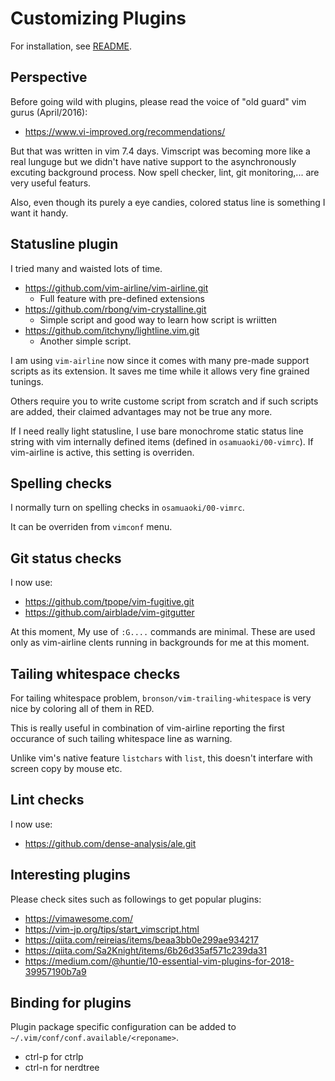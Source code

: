 # Customizing Plugins

<!-- vim: set sts=2 sw=2 expandtab ai si et tw=72: -->

For installation, see [README](README.md).

## Perspective

Before going wild with plugins, please read the voice of "old guard" vim
gurus (April/2016):

* https://www.vi-improved.org/recommendations/

But that was written in vim 7.4 days.  Vimscript was becoming more like
a real lunguge but we didn't have native support to the asynchronously
excuting background process.  Now spell checker, lint, git
monitoring,... are very useful featurs.

Also, even though its purely a eye candies, colored status line is
something I want it handy.

## Statusline plugin

I tried many and waisted lots of time.

* https://github.com/vim-airline/vim-airline.git
  * Full feature with pre-defined extensions
* https://github.com/rbong/vim-crystalline.git
  * Simple script and good way to learn how script is wriitten
* https://github.com/itchyny/lightline.vim.git
  * Another simple script.

I am using `vim-airline` now since it comes with many pre-made support
scripts as its extension.  It saves me time while it allows very fine
grained tunings.

Others require you to write custome script from scratch and if such
scripts are added, their claimed advantages may not be true any more.

If I need really light statusline, I use bare monochrome static status
line string with vim internally defined items (defined in
`osamuaoki/00-vimrc`).  If vim-airline is active, this setting is
overriden.

## Spelling checks

I normally turn on spelling checks in `osamuaoki/00-vimrc`.

It can be overriden from `vimconf` menu.

## Git status checks

I now use:

* https://github.com/tpope/vim-fugitive.git
* https://github.com/airblade/vim-gitgutter

At this moment, My use of `:G....` commands are minimal.  These are used
only as vim-airline clents running in backgrounds for me at this moment.

## Tailing whitespace checks

For tailing whitespace problem, `bronson/vim-trailing-whitespace` is
very nice by coloring all of them in RED.

This is really useful in combination of vim-airline reporting the first
occurance of such tailing whitespace line as warning.

Unlike vim's native feature `listchars` with `list`, this doesn't
interfare with screen copy by mouse etc.

## Lint checks

I now use:

* https://github.com/dense-analysis/ale.git


## Interesting plugins

Please check sites such as followings to get popular plugins:

* https://vimawesome.com/
* https://vim-jp.org/tips/start_vimscript.html
* https://qiita.com/reireias/items/beaa3bb0e299ae934217
* https://qiita.com/Sa2Knight/items/6b26d35af571c239da31
* https://medium.com/@huntie/10-essential-vim-plugins-for-2018-39957190b7a9


## Binding for plugins

Plugin package specific configuration can be added to
`~/.vim/conf/conf.available/<reponame>`.

* ctrl-p for ctrlp
* ctrl-n for nerdtree




